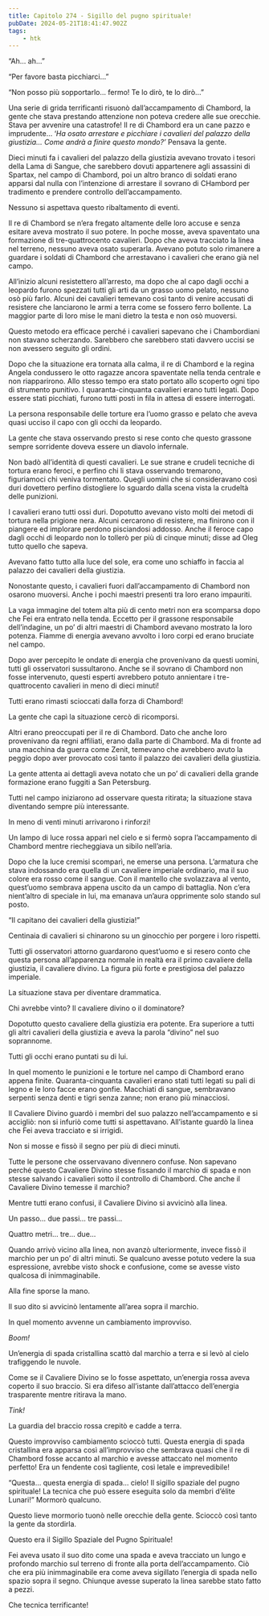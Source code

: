 ```yaml
---
title: Capitolo 274 - Sigillo del pugno spirituale!
pubDate: 2024-05-21T18:41:47.902Z
tags:
    - htk
---
```


“Ah… ah…”

“Per favore basta picchiarci…”

“Non posso più sopportarlo… fermo! Te lo dirò, te lo dirò…”

Una serie di grida terrificanti risuonò dall’accampamento di Chambord, la gente che stava prestando attenzione non poteva credere alle sue orecchie. Stava per avvenire una catastrofe! Il re di Chambord era un cane pazzo e imprudente… ‘<em>Ha osato arrestare e picchiare i cavalieri del palazzo della giustizia… Come andrà a finire questo mondo?’</em> Pensava la gente.

Dieci minuti fa i cavalieri del palazzo della giustizia avevano trovato i tesori della Lama di Sangue, che sarebbero dovuti appartenere agli assassini di Spartax, nel campo di Chambord, poi un altro branco di soldati erano apparsi dal nulla con l’intenzione di arrestare il sovrano di CHambord per tradimento e prendere controllo dell’accampamento.

Nessuno si aspettava questo ribaltamento di eventi.

Il re di Chambord se n’era fregato altamente delle loro accuse e senza esitare aveva mostrato il suo potere. In poche mosse, aveva spaventato una formazione di tre-quattrocento cavalieri. Dopo che aveva tracciato la linea nel terreno, nessuno aveva osato superarla. Avevano potuto solo rimanere a guardare i soldati di Chambord che arrestavano i cavalieri che erano già nel campo.

All’inizio alcuni resistettero all’arresto, ma dopo che al capo dagli occhi a leopardo furono spezzati tutti gli arti da un grasso uomo pelato, nessuno osò più farlo. Alcuni dei cavalieri temevano così tanto di venire accusati di resistere che lanciarono le armi a terra come se fossero ferro bollente. La maggior parte di loro mise le mani dietro la testa e non osò muoversi.

Questo metodo era efficace perché i cavalieri sapevano che i Chambordiani non stavano scherzando. Sarebbero che sarebbero stati davvero uccisi se non avessero seguito gli ordini.

Dopo che la situazione era tornata alla calma, il re di Chambord e la regina Angela condussero le otto ragazze ancora spaventate nella tenda centrale e non riapparirono. Allo stesso tempo era stato portato allo scoperto ogni tipo di strumento punitivo. I quaranta-cinquanta cavalieri erano tutti legati. Dopo essere stati picchiati, furono tutti posti in fila in attesa di essere interrogati.

La persona responsabile delle torture era l’uomo grasso e pelato che aveva quasi ucciso il capo con gli occhi da leopardo.

La gente che stava osservando presto si rese conto che questo grassone sempre sorridente doveva essere un diavolo infernale.

Non badò all’identità di questi cavalieri. Le sue strane e crudeli tecniche di tortura erano feroci, e perfino chi li stava osservando tremarono, figuriamoci chi veniva tormentato. Quegli uomini che si consideravano così duri dovettero perfino distogliere lo sguardo dalla scena vista la crudeltà delle punizioni.

I cavalieri erano tutti ossi duri. Dopotutto avevano visto molti dei metodi di tortura nella prigione nera. Alcuni cercarono di resistere, ma finirono con il piangere ed implorare perdono pisciandosi addosso. Anche il feroce capo dagli occhi di leopardo non lo tollerò per più di cinque minuti; disse ad Oleg tutto quello che sapeva.

Avevano fatto tutto alla luce del sole, era come uno schiaffo in faccia al palazzo dei cavalieri della giustizia.

Nonostante questo, i cavalieri fuori dall’accampamento di Chambord non osarono muoversi. Anche i pochi maestri presenti tra loro erano impauriti.

La vaga immagine del totem alta più di cento metri non era scomparsa dopo che Fei era entrato nella tenda. Eccetto per il grassone responsabile dell’indagine, un po’ di altri maestri di Chambord avevano mostrato la loro potenza. Fiamme di energia avevano avvolto i loro corpi ed erano bruciate nel campo.

Dopo aver percepito le ondate di energia che provenivano da questi uomini, tutti gli osservatori sussultarono. Anche se il sovrano di Chambord non fosse intervenuto, questi esperti avrebbero potuto annientare i tre-quattrocento cavalieri in meno di dieci minuti!

Tutti erano rimasti scioccati dalla forza di Chambord!

La gente che capì la situazione cercò di ricomporsi.

Altri erano preoccupati per il re di Chambord. Dato che anche loro provenivano da regni affiliati, erano dalla parte di Chambord. Ma di fronte ad una macchina da guerra come Zenit, temevano che avrebbero avuto la peggio dopo aver provocato così tanto il palazzo dei cavalieri della giustizia.

La gente attenta ai dettagli aveva notato che un po’ di cavalieri della grande formazione erano fuggiti a San Petersburg.

Tutti nel campo iniziarono ad osservare questa ritirata; la situazione stava diventando sempre più interessante.

In meno di venti minuti arrivarono i rinforzi!

Un lampo di luce rossa apparì nel cielo e si fermò sopra l’accampamento di Chambord mentre riecheggiava un sibilo nell’aria.

Dopo che la luce cremisi scomparì, ne emerse una persona. L’armatura che stava indossando era quella di un cavaliere imperiale ordinario, ma il suo colore era rosso come il sangue. Con il mantello che svolazzava al vento, quest’uomo sembrava appena uscito da un campo di battaglia. Non c’era nient’altro di speciale in lui, ma emanava un’aura opprimente solo stando sul posto.

“Il capitano dei cavalieri della giustizia!”

Centinaia di cavalieri si chinarono su un ginocchio per porgere i loro rispetti.

Tutti gli osservatori attorno guardarono quest’uomo e si resero conto che questa persona all’apparenza normale in realtà era il primo cavaliere della giustizia, il cavaliere divino. La figura più forte e prestigiosa del palazzo imperiale.

La situazione stava per diventare drammatica.

Chi avrebbe vinto? Il cavaliere divino o il dominatore?

Dopotutto questo cavaliere della giustizia era potente. Era superiore a tutti gli altri cavalieri della giustizia e aveva la parola “divino” nel suo soprannome.

Tutti gli occhi erano puntati su di lui.

In quel momento le punizioni e le torture nel campo di Chambord erano appena finite. Quaranta-cinquanta cavalieri erano stati tutti legati su pali di legno e le loro facce erano gonfie. Macchiati di sangue, sembravano serpenti senza denti e tigri senza zanne; non erano più minacciosi.

Il Cavaliere Divino guardò i membri del suo palazzo nell’accampamento e si accigliò: non si infuriò come tutti si aspettavano. All’istante guardò la linea che Fei aveva tracciato e si irrigidì.

Non si mosse e fissò il segno per più di dieci minuti.

Tutte le persone che osservavano divennero confuse. Non sapevano perché questo Cavaliere Divino stesse fissando il marchio di spada e non stesse salvando i cavalieri sotto il controllo di Chambord. Che anche il Cavaliere Divino temesse il marchio?

Mentre tutti erano confusi, il Cavaliere Divino si avvicinò alla linea.

Un passo… due passi… tre passi…

Quattro metri… tre… due…

Quando arrivò vicino alla linea, non avanzò ulteriormente, invece fissò il marchio per un po’ di altri minuti. Se qualcuno avesse potuto vedere la sua espressione, avrebbe visto shock e confusione, come se avesse visto qualcosa di inimmaginabile.

Alla fine sporse la mano.

Il suo dito si avvicinò lentamente all’area sopra il marchio.

In quel momento avvenne un cambiamento improvviso.

<em>Boom!</em>

Un’energia di spada cristallina scattò dal marchio a terra e si levò al cielo trafiggendo le nuvole.

Come se il Cavaliere Divino se lo fosse aspettato, un’energia rossa aveva coperto il suo braccio. Si era difeso all’istante dall’attacco dell’energia trasparente mentre ritirava la mano.

<em>Tink!</em>

La guardia del braccio rossa crepitò e cadde a terra.

Questo improvviso cambiamento scioccò tutti. Questa energia di spada cristallina era apparsa così all’improvviso che sembrava quasi che il re di Chambord fosse accanto al marchio e avesse attaccato nel momento perfetto! Era un fendente così tagliente, così letale e imprevedibile!

“Questa… questa energia di spada… cielo! Il sigillo spaziale del pugno spirituale! La tecnica che può essere eseguita solo da membri d’élite Lunari!” Mormorò qualcuno.

Questo lieve mormorio tuonò nelle orecchie della gente. Scioccò così tanto la gente da stordirla.

Questo era il Sigillo Spaziale del Pugno Spirituale!

Fei aveva usato il suo dito come una spada e aveva tracciato un lungo e profondo marchio sul terreno di fronte alla porta dell’accampamento. Ciò che era più inimmaginabile era come aveva sigillato l’energia di spada nello spazio sopra il segno. Chiunque avesse superato la linea sarebbe stato fatto a pezzi.

Che tecnica terrificante!



